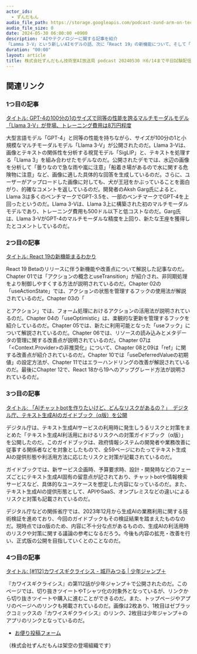 ```yaml
---
actor_ids:
  - ずんだもん
audio_file_path: https://storage.googleapis.com/podcast-zund-arm-on-tech/audio/株式会社ずんだもん技術室AI放送局_podcast_20240530_2.mp3
audio_file_size: 0
date: 2024-05-30 06:00:00 +0900
description: 'AIやテクノロジーに関する記事を紹介  
「Lamma 3-V」という新しいAIモデルの話、次に「React 19」の新機能について、そして「テキスト生成AIのリスクガイドブック」、最後に「カワイスギクライシス」の最新話'
duration: "00:00"
layout: article
title: 株式会社ずんだもん技術室AI放送局 podcast 20240530 ※6/14まで平日試験配信中
---
```


## 関連リンク

### 1つ目の記事
[タイトル: GPT-4の100分の1のサイズで同等の性能を誇るマルチモーダルモデル「Llama 3-V」が登場、トレーニング費用は8万円程度](https://gigazine.net/news/20240529-llama-3v/)

大型言語モデル「GPT-4」と同等の性能を持ちながら、サイズが100分の1と小規模なマルチモーダルモデル「Llama 3-V」が公開されたのだ。Llama 3-Vは、画像とテキストの関係性を分析する視覚モデル「SigLIP」と、テキストを処理する「Llama 3」を組み合わせたモデルなのだ。公開されたデモでは、水辺の画像を分析して「曇りなので急な雨や嵐に注意」「船着き場があるので水に関する危険物に注意」など、画像に適した具体的な回答を生成しているのだ。さらに、ユーザーがアップロードした画像に対しても、犬が王冠をかぶっていることを面白がり、的確なコメントを返しているのだ。開発者のAksh Garg氏によると、Llama 3は多くのベンチマークでGPT-3.5を、一部のベンチマークでGPT-4を上回ったというのだ。Llama 3-Vは、Llama 3上に構築された初のマルチモーダルモデルであり、トレーニング費用も500ドル以下と低コストなのだ。Garg氏は、Llama 3-VがGPT-4のマルチモーダルな精度を上回り、新たな王座を獲得したとコメントしているのだ。

### 2つ目の記事
[タイトル: React 19の新機能まるわかり](https://zenn.dev/uhyo/books/react-19-new)

React 19 Betaのリリースに伴う新機能や改善点について解説した記事なのだ。Chapter 01では「アクションの概念とuseTransition」が紹介され、非同期処理をより制御しやすくする方法が説明されているのだ。Chapter 02の「useActionState」では、アクションの状態を管理するフックの使用法が解説されているのだ。Chapter 03の「<form>とアクション」では、フォーム処理におけるアクションの活用法が説明されているのだ。Chapter 04の「useOptimistic」は、楽観的な更新を管理するフックを紹介しているのだ。Chapter 05では、新たに利用可能となった「useフック」について解説されているのだ。Chapter 06では、リソースの読み込みとメタデータの管理に関する改善点が説明されているのだ。Chapter 07は「<Context.Provider>の非推奨化」について、Chapter 08と09は「ref」に関する改善点が紹介されているのだ。Chapter 10では「useDeferredValueの初期値」の設定方法が、Chapter 11ではエラーハンドリングの改善が解説されているのだ。最後にChapter 12で、React 18から19へのアップグレード方法が説明されているのだ。

### 3つ目の記事
[タイトル: 「AIチャットbotを作りたいけど、どんなリスクがあるの？」　デジタル庁、テキスト生成AIのガイドブック（α版）を公開](https://www.itmedia.co.jp/aiplus/articles/2405/29/news184.html)

デジタル庁は、テキスト生成AIサービスの利用時に発生しうるリスクと対策をまとめた「テキスト生成AI利活用におけるリスクへの対策ガイドブック（α版）」を公開したのだ。このガイドブックは、政府情報システムの開発者や業務改善に従事する関係者などを対象としたもので、全59ページにわたってテキスト生成AIの提供形態や利活用方法に応じたリスクと対策が記載されているのだ。

ガイドブックでは、新サービス企画時、予算要求時、設計・開発時などのフェーズごとにテキスト生成AI固有の留意点が記されており、チャットbotや情報検索サービスなど、具体的なユースケースを想定した内容になっているのだ。また、テキスト生成AIの提供形態として、APIやSaaS、オンプレミスなどの違いによるリスクと対策も記載されているのだ。

デジタル庁などの関係省庁では、2023年12月から生成AIの業務利用に関する技術検証を進めており、今回のガイドブックもその検証結果を踏まえたものなのだ。現時点ではα版のため、内容に不十分な点があるものの、生成AIの利活用時のリスクや対策に関する議論の参考になるだろう。今後も内容の拡充・改善を行い、正式版の公開を目指していくとのことなのだ。

### 4つ目の記事
[タイトル: [#112]カワイスギクライシス - 城戸みつる | 少年ジャンプ＋](https://shonenjumpplus.com/episode/17106371864158185677)

『カワイスギクライシス』の第112話が少年ジャンプ＋で公開されたのだ。このページでは、切り抜きツイートやTシャツ化の対象外となっているが、リンクから切り抜きツイートや購入に進むことができるのだ。また、トップページやアプリのページへのリンクも掲載されているのだ。画像は2枚あり、1枚目はゼブラックコミックスの『カワイスギクライシス』のリンク、2枚目は少年ジャンプ＋のアプリのリンクとなっているのだ。

- [お便り投稿フォーム](https://forms.gle/ffg4JTfqdiqK62qf9)

（株式会社ずんだもんは架空の登場組織です）
